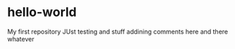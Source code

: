 # hello-world
My first repository 
JUst testing and stuff 
addining comments here and there whatever
